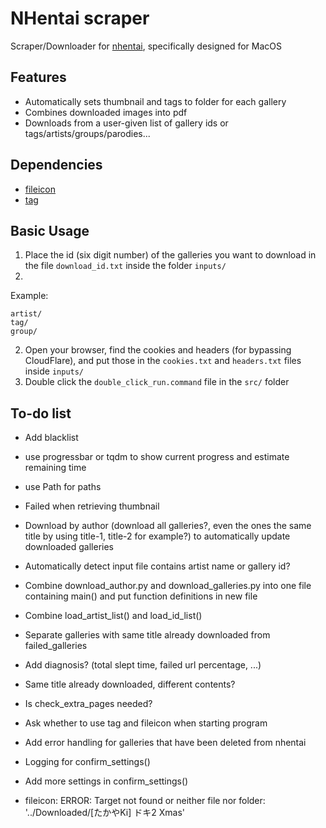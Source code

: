 # NHentai scraper
Scraper/Downloader for [nhentai](https://nhentai.net), specifically designed for MacOS

## Features
- Automatically sets thumbnail and tags to folder for each gallery
- Combines downloaded images into pdf
- Downloads from a user-given list of gallery ids or tags/artists/groups/parodies...

## Dependencies
- [fileicon](https://github.com/mklement0/fileicon)
- [tag](https://github.com/jdberry/tag)

## Basic Usage
1. Place the id (six digit number) of the galleries you want to download in the file `download_id.txt` inside the folder `inputs/`
1. 
Example:
```
artist/
tag/
group/
```
2. Open your browser, find the cookies and headers (for bypassing CloudFlare), and put those in the `cookies.txt` and `headers.txt` files inside `inputs/`
3. Double click the `double_click_run.command` file in the `src/` folder

## To-do list
- Add blacklist
- use progressbar or tqdm to show current progress and estimate remaining time
- use Path for paths
- Failed when retrieving thumbnail
- Download by author (download all galleries?, even the ones the same title by using title-1, title-2 for example?) to automatically update downloaded galleries
- Automatically detect input file contains artist name or gallery id?
- Combine download_author.py and download_galleries.py into one file containing main() and put function definitions in new file
- Combine load_artist_list() and load_id_list()
- Separate galleries with same title already downloaded from failed_galleries

- Add diagnosis? (total slept time, failed url percentage, ...)
- Same title already downloaded, different contents?
- Is check_extra_pages needed?
- Ask whether to use tag and fileicon when starting program
- Add error handling for galleries that have been deleted from nhentai
- Logging for confirm_settings()
- Add more settings in confirm_settings()

- fileicon: ERROR: Target not found or neither file nor folder: '../Downloaded/[たかやKi] ドキ2 Xmas'
